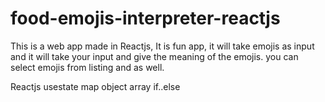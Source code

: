 # food-emojis-interpreter-reactjs

This is a web app made in Reactjs, It is fun app, it will take emojis as input and it will take your input and give the meaning of the emojis. you can select emojis from listing and as well.

Reactjs
  usestate
  map
  object
  array
  if..else
